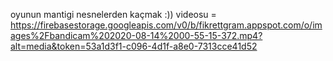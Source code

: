
oyunun mantigi nesnelerden kaçmak :))
videosu = https://firebasestorage.googleapis.com/v0/b/fikrettgram.appspot.com/o/images%2Fbandicam%202020-08-14%2000-55-15-372.mp4?alt=media&token=53a1d3f1-c096-4d1f-a8e0-7313cce41d52


